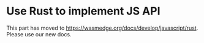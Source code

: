 # Use Rust to implement JS API

This part has moved to <https://wasmedge.org/docs/develop/javascript/rust>. Please use our new docs.
